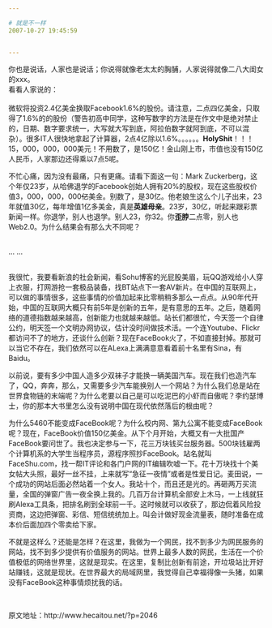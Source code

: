 ```yaml
---

# 就是不一样
2007-10-27 19:45:59


---
```



你也是说话，人家也是说话；你说得就像老太太的胸脯，人家说得就像二八大闺女的xxx。<br />
看看人家说的：<br />
<br />
微软将投资2.4亿美金换取Facebook1.6%的股份。请注意，二点四亿美金，只取得了1.6%的的股份（警告初高中同学，这种写数字的方法是在作文中是绝对禁止的，日期、数字要求统一，大写就大写到底，阿拉伯数字就阿到底，不可以混杂）。很多IT人很快地拿起了计算器，2点4亿除以1.6%。。。。。。<span style="font-weight: bold;">HolyShit</span>！！！15，000，000，000美元！不用数了，是150亿！金山刚上市，市值也没有150亿人民币，人家那边还得乘以7点5呢。<p>不忙心痛，因为没有最痛，只有更痛。请看下面这一句：Mark Zuckerberg，这个年仅23岁，从哈佛退学的Facebook创始人拥有20%的股权，现在这些股权价值3，000，000，000<del>亿</del>美金。别数了，是30亿。他老娘生这么个儿子出来，23年就值30亿，每年增值1亿多美金，真是<span style="font-weight: bold;">英雄母亲</span>。23岁，30亿，听起来跟彩票新闻一样。你退学，别人也退学。别人23，你32。你<span style="font-weight: bold;">歪脖</span>二点零，别人也Web2.0。为什么结果会有那么大不同呢？</p>
<p><br />
... ...<br />
<br />
</p>
<p>我很忙，我要看新浪的社会新闻，看Sohu博客的光屁股美眉，玩QQ游戏给小人穿上衣服，打网游抢一套极品装备，找BT站点下一套AV新片。在中国的互联网上，可以做的事情很多，这些事情的价值加起来比零稍稍多那么一点点。从90年代开始，中国的互联网大概只有前5年是创新的五年，是有意思的五年。之后，随着网络的道德指数越来越高，创新能力也就越来越低。站长们都很忙，今天签一个自律公约，明天签一个文明办网协议，估计没时间做技术活。一个连Youtube、Flickr都访问不了的地方，还谈什么创新？现在FaceBook火了，不如直接封掉。那就可以当它不存在，我们依然可以在ALexa上满满意意看着前十名里有Sina，有Baidu。</p>
<p>以前说，要有多少中国人造多少双袜子才能换一辆美国汽车。现在我们也造汽车了，QQ，奔奔，那么，又需要多少汽车能换别人一个网站？为什么我们总是站在世界食物链的末端呢？为什么老要以自己是可以吃泥巴的小虾而自傲呢？李约瑟博士，你的那本大书里怎么没有说明中国在现代依然落后的根由呢？</p>
<p>为什么5460不能变成FaceBook呢？为什么校内网、第九公寓不能变成FaceBook呢？现在，FaceBook价值150亿美金。从下个月开始，大概又有一大批国产FaceBook要问世了。我也决定参与一下，花三万块钱买台服务器。500块钱雇两个计算机系的大学生当程序员，源程序照抄FaceBook。站名就叫FaceShu.com，找一帮IT评论和各门户网的IT编辑吹嘘一下。花十万块找十个美女帖大头照，最好一丝不挂，上来就写“急征一夜情”或者是性爱日记。麦田说，一个成功的网站后面必然站着一个女人。我站十个，而且还是光的。再砸两万买流量，全国的弹窗广告一夜全换上我的。几百万台计算机全部安上木马，一上线就狂刷Alexa工具条，把排名刷到全球前一千。这时候就可以收获了，那边侃着风险投资商，这边把弹窗、彩信、短信统统加上。叫会计做好现金流量表，随时准备在成本价后面加四个零卖给下家。</p>
<p>不就是这样么？还能是怎样？在这里，我做为一个网民，找不到多少为网民服务的网站，找不到多少提供有价值服务的网站。世界上最多人数的网民，生活在一个价值极低的网络世界里，这就是现实。在这里，复制比创新有前途，开垃圾站比开好站赚钱，这就是现状。在世界最大的局域网里，我觉得自己幸福得像一头猪，如果没有FaceBook这种事情烦扰我的话。<br />
</p>
<p><br />
</p>
<p>原文地址：http://www.hecaitou.net/?p=2046<br />
</p>

